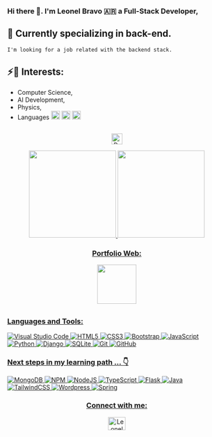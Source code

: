 ### Hi there 👋.    I'm Leonel Bravo 🇦🇷 a Full-Stack Developer, 
## 🌱 Currently specializing in back-end.
    I'm looking for a job related with the backend stack.
## ⚡🧠 Interests: 
- Computer Science, 
- AI Development, 
- Physics, 
- Languages <span><img height ="20em" src = "https://hatscripts.github.io/circle-flags/flags/es.svg"> </span><span><img height ="20em" src = "https://hatscripts.github.io/circle-flags/flags/de.svg"> </span><span><img height ="20em" src = "https://hatscripts.github.io/circle-flags/flags/gb.svg"> </span> 

##

<div align="center">
  <img height="25em"  src="https://komarev.com/ghpvc/?username=pybalt&label=Profile%20views&color=DAC03C&style=flat" alt="Profile Views" />
</div>

<span></span>

<div align="center">
  <a href="https://github.com/pybalt">

  <img height="200em" src="https://github-readme-stats.vercel.app/api?username=pybalt&show_icons=true&theme=radical"/>
    <img height="200em" src="https://github-readme-stats.vercel.app/api/top-langs/?username=pybalt&theme=radical"/>

</div>

<div align="center">
<h3>Portfolio Web:</h3>
  <p> 
    <a href="https://pybalt.github.io/MyPortfolio/" target="blank">
    <img src="https://img.icons8.com/fluency/344/resume-website.png" height = "90px"/>
  </p>
</div>

##

### Languages and Tools:

![Visual Studio Code](https://img.shields.io/badge/Visual%20Studio%20Code-0078d7.svg?style=for-the-badge&logo=visual-studio-code&logoColor=white)
![HTML5](https://img.shields.io/badge/html5-%23E34F26.svg?style=for-the-badge&logo=html5&logoColor=white)
![CSS3](https://img.shields.io/badge/css3-%231572B6.svg?style=for-the-badge&logo=css3&logoColor=white)
![Bootstrap](https://img.shields.io/badge/Bootstrap-563D7C?style=for-the-badge&logo=bootstrap&logoColor=white)
![JavaScript](https://img.shields.io/badge/javascript-%23323330.svg?style=for-the-badge&logo=javascript&logoColor=%23F7DF1E)
![Python](https://img.shields.io/badge/Python-14354C?style=for-the-badge&logo=python&logoColor=white)
![Django](https://img.shields.io/badge/Django-092E20?style=for-the-badge&logo=django&logoColor=white)
![SQLite](https://img.shields.io/badge/SQLite-07405E?style=for-the-badge&logo=sqlite&logoColor=white)
![Git](https://img.shields.io/badge/git-%23F05033.svg?style=for-the-badge&logo=git&logoColor=white)
![GitHub](https://img.shields.io/badge/github-%23121011.svg?style=for-the-badge&logo=github&logoColor=white)

### Next steps in my learning path ... 👇
![MongoDB](https://img.shields.io/badge/MongoDB-%234ea94b.svg?style=for-the-badge&logo=mongodb&logoColor=white)
![NPM](https://img.shields.io/badge/NPM-%23000000.svg?style=for-the-badge&logo=npm&logoColor=white)
![NodeJS](https://img.shields.io/badge/node.js-6DA55F?style=for-the-badge&logo=node.js&logoColor=white)
![TypeScript](https://img.shields.io/badge/TypeScript-007ACC?style=for-the-badge&logo=typescript&logoColor=white)
![Flask](https://img.shields.io/badge/Flask-000000?style=for-the-badge&logo=flask&logoColor=white)
![Java](https://img.shields.io/badge/Java-ED8B00?style=for-the-badge&logo=java&logoColor=white)
![TailwindCSS](https://img.shields.io/badge/Tailwind_CSS-38B2AC?style=for-the-badge&logo=tailwind-css&logoColor=white)
![Wordpress](https://img.shields.io/badge/Wordpress-21759B?style=for-the-badge&logo=wordpress&logoColor=white)
![Spring](https://img.shields.io/badge/Spring-6DB33F?style=for-the-badge&logo=spring&logoColor=white)
<br />
<div align="center">
  <h3>Connect with me:</h3>
  
  <p>
    <a href="https://www.linkedin.com/in/leonelbbravo/" target="blank"><img align="center" src="https://raw.githubusercontent.com/rahuldkjain/github-profile-readme-generator/master/src/images/icons/Social/linked-in-alt.svg" alt="Leonel B. Bravo" height="30" width="40" /></a>
  </p>
  
   
</div>
